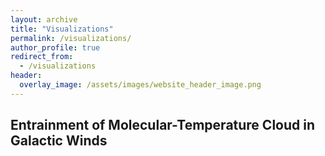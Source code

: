 ```yaml
---
layout: archive
title: "Visualizations"
permalink: /visualizations/
author_profile: true
redirect_from:
  - /visualizations
header:
  overlay_image: /assets/images/website_header_image.png
---
```


## Entrainment of Molecular-Temperature Cloud in Galactic Winds
